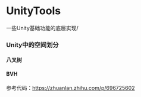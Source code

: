 # UnityTools
一些Unity基础功能的底层实现/
### Unity中的空间划分
#### 八叉树
#### BVH
参考代码：https://zhuanlan.zhihu.com/p/696725602
